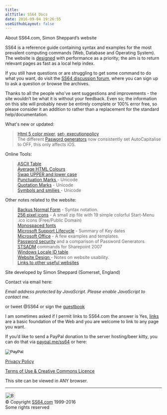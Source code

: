 ```yaml
---
title:
altTitle: SS64 Docs
date: 2016-09-04 19:26:55
useGithubLayout: false
---
```

<!-- #BeginLibraryItem "/Library/head_docs.lbi" --><!-- #EndLibraryItem --><p>About SS64.com, Simon Sheppard’s website</p>
<p>SS64 is a reference guide containing syntax and examples for the most prevalent computing commands (Web, Database and Operating System). The website is <a href="site.html">designed</a> with performance as a priority; the aim is to return relevant pages as fast as a local help index.</p>
<p>If you still have questions or are struggling to get some command to do what you want, do visit the <a href="http://www.ss64.org/">SS64 discussion forum</a>, where you can sign up to ask a question or browse the archives. </p>
<p>Thanks to all the people who've sent suggestions and improvements - the site wouldn’t be what it is without your feedback. Even so; the information on this site will probably never be entirely complete or 100% error free, so please consider it an addition to rather than a replacement for the standard help/documentation.</p>
<p>What's new or updated:</p>
<blockquote>
<p><a href="../colour.html">Html 5 color mixer</a>, <a href="../ps/set-executionpolicy.html">set- executionpolicy</a><br>
The different <a href="../pass/index.html">Pasword generators</a> now consistently set AutoCapitalise to OFF, this only affects iOS.<br>
</p>
</blockquote>
<p>Online Tools:</p>
<blockquote>
<p>
<a href="../ascii.html">ASCII Table</a><br>
<a href="../colour.html">Average HTML Colours</a><br>
<a href="../case.html">Swap UPPER and lower case</a><a href="../nt/syntax-brackets.html"></a><br>
<a href="../unicode.html">Punctuation Marks </a> - Unicode<br>
<a href="../quotes.html">Quotation Marks</a> - Unicode<br>
<a href="../symbols.html">Symbols and smilies</a><a href="http://ss64.com/docs/unicode.html"> </a> - Unicode</p>
</blockquote>
<p>Other notes related to the website:</p>
<blockquote>
<p><a href="bnf.html">Backus Normal Form</a> - Syntax notation.<br>
<a href="icons.zip">256 pixel icons</a> - A small zip file with 19 simple colorful Start-Menu .ico icons (Free/Public Domain)<br>
<a href="../fonts.html">Monospaced fonts</a><br>
<a href="lifecycle.html">Microsoft Support Lifecycle</a> - Summary of Key dates<br>
<a href="../office/index.html">Microsoft Office</a> - A few examples and templates.<br>
<a href="security.html">Password security</a> and a comparison of Password Generators<br>
<a href="stsadm.html">STSADM</a> commands for Sharepoint 2007<br>
<a href="../locale.html">Windows Locale ID table</a> <br>
<a href="site.html">Website Design </a>- Notes on website usability.<br>
<a href="../links/index.html" title="Other sites you may like">Links to other useful websites</a></p>
</blockquote>
<p>Site developed by Simon Sheppard (Somerset, England) </p>
<p>Contact via email here:
<script type="text/javascript">

<!--
// SpamProof Spambait email Script 1.0 by Joseph McLean <flux@thecentre.com> - freeware
// Linktext is the text you want folks to see and click upon.
// email1 & email2 are the text on either side of your email address's @ sign.

var linktext = "mailto";
var email1 = "Website";
var email2 = "SS64.com";

document.write("<a title='javascript required' href=" + "mail" + "to:" + email1 + "@" + email2 + ">" + linktext + "<\/a>")
//-->
  </script>
<noscript>
<p><i>Email address protected by JavaScript. Please enable JavaScript to contact me.</i></p>
</noscript>
or tweet @SS64 or sign the <a href="http://www.ss64.org/viewforum.php?id=1">guestbook</a> </p>
<p>I am sometimes asked if I permit links to SS64.com
the answer is Yes, <a href="http://www.chillingeffects.org/linking/faq.cgi">links</a> are a basic foundation of the Web and you are welcome to link to any page you want.</p>
<p>If you’d like to send a PayPal donation to the server hosting/beer kitty, you can do that via <a href="https://www.paypal.me/ss64">paypal.me/ss64</a> or here:</p>
<form action="https://www.paypal.com/cgi-bin/webscr" method="post">
<input type="hidden" name="cmd" value="_s-xclick">
<input type="hidden" name="hosted_button_id" value="J3MYQB3FWCEXE">
<input type="image" src="https://www.paypal.com/en_US/i/btn/btn_donate_SM.gif" name="submit" alt="PayPal" title="PayPal">
<img alt="" style="border:0;" src="https://www.paypal.com/en_GB/i/scr/pixel.gif" width="1" height="1">
</form>
<p><a href="../privacy.html">Privacy Policy</a></p>
<p><a href="copyright.html">Terms of Use &amp; Creative Commons Licence</a></p>
<p>This site can be viewed in ANY browser.</p><!-- #BeginLibraryItem "/Library/foot_menu.lbi" --><hr>
<div id="bl" class="footer"><a href="index.html#"><img src="../images/top.png" width="30" height="22" alt="Back to the Top"></a></div>
<div id="br" class="footer, tagline">© Copyright <a href="../index.html">SS64.com</a> 1999-2016<br>
Some rights reserved</div><!-- #EndLibraryItem -->
